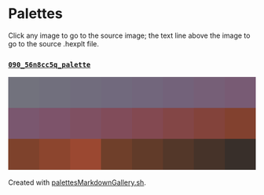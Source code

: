 # Palettes

Click any image to go to the source image; the text line above the image to go to the source .hexplt file.

### [`090_56n8cc5q_palette`](090_56n8cc5q_palette.hexplt)

[ ![090_56n8cc5q_palette.png](090_56n8cc5q_palette.png) ](090_56n8cc5q_palette.png)

Created with [palettesMarkdownGallery.sh](https://github.com/earthbound19/_ebDev/blob/master/scripts/imgAndVideo/palettesMarkdownGallery.sh).